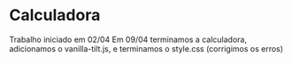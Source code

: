 # Calculadora
Trabalho iniciado em 02/04
Em 09/04 terminamos a calculadora, adicionamos o vanilla-tilt.js, e terminamos o style.css (corrigimos os erros)
